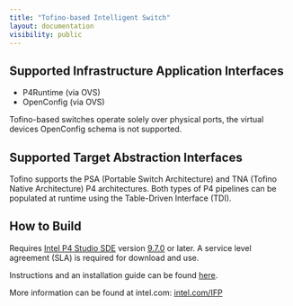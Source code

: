```yaml
---
title: "Tofino-based Intelligent Switch"
layout: documentation
visibility: public
---
```


## Supported Infrastructure Application Interfaces ##

 - P4Runtime (via OVS)
 - OpenConfig (via OVS)

Tofino-based switches operate solely over physical ports, the virtual devices OpenConfig schema is not supported.

## Supported Target Abstraction Interfaces ##

Tofino supports the PSA (Portable Switch Architecture) and TNA (Tofino Native Architecture) P4 architectures.  Both types of P4 pipelines can be populated at runtime using the Table-Driven Interface (TDI).
 
## How to Build ##

Requires [Intel P4 Studio SDE](https://www.intel.com/content/www/us/en/secure/confidential/collections/programmable-ethernet-switch-products/p4-suite/p4-studio.html?s=Newest "P4 Studio Download") version [9.7.0](https://cdrdv2.intel.com/v1/dl/getContent/669803 "P4 Studio 9.7") or later.  A service level agreement (SLA) is required for download and use.

Instructions and an installation guide can be found [here](https://github.com/otcshare/P4-OVS/blob/P4-OVS-v1/Documentation/intro/install/ovs-with-p4-tofino.rst "ovs-with-p4-tofino").

More information can be found at intel.com: <a href="https://www.intel.com/IFP">intel.com/IFP</a>

